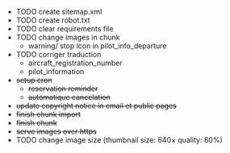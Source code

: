 * TODO create sitemap.xml
* TODO create robot.txt
* TODO clear requirements file
* TODO change images in chunk
  * warning/ stop icon in pilot_info_departure
* TODO corriger traduction
  * aircraft_registration_number
  * pilot_information
* ~~setup cron~~
  * ~~reservation reminder~~
  * ~~automatique cancelation~~
* ~~update copyright notice in email et public pages~~
* ~~finish chunk import~~
* ~~finish chunk~~
* ~~serve images over https~~
* TODO change image size (thumbnail size: 640× quality: 60%)
